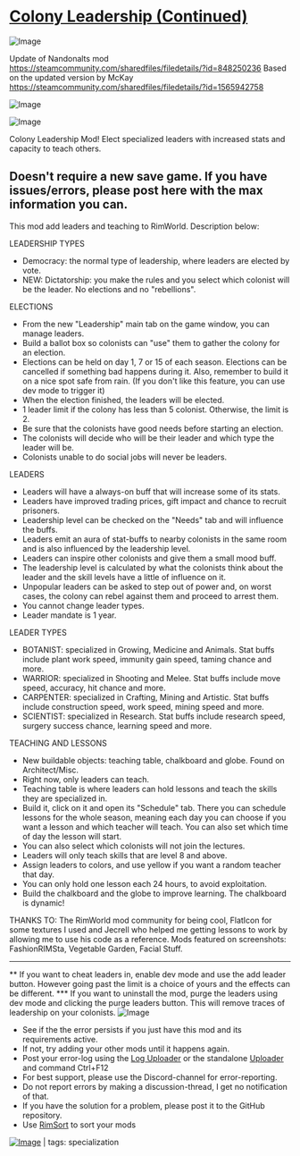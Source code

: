 # [Colony Leadership (Continued)](https://steamcommunity.com/sharedfiles/filedetails/?id=2859856468)

![Image](https://i.imgur.com/buuPQel.png)

Update of Nandonalts mod
https://steamcommunity.com/sharedfiles/filedetails/?id=848250236
Based on the updated version by McKay
https://steamcommunity.com/sharedfiles/filedetails/?id=1565942758

![Image](https://i.imgur.com/pufA0kM.png)
	
![Image](https://i.imgur.com/Z4GOv8H.png)

Colony Leadership Mod! Elect specialized leaders with increased stats and capacity to teach others.

Doesn't require a new save game.
If you have issues/errors, please post here with the max information you can.
----------------------------------------------

This mod add leaders and teaching to RimWorld. Description below:

LEADERSHIP TYPES 
- Democracy: the normal type of leadership, where leaders are elected by vote.
- NEW: Dictatorship: you make the rules and you select which colonist will be the leader. No elections and no "rebellions". 

ELECTIONS
- From the new "Leadership" main tab on the game window, you can manage leaders.
- Build a ballot box so colonists can "use" them to gather the colony for an election.
- Elections can be held on day 1, 7 or 15 of each season. Elections can be cancelled if something bad happens during it. Also, remember to build it on a nice spot safe from rain. (If you don't like this feature, you can use dev mode to trigger it)
- When the election finished, the leaders will be elected.
- 1 leader limit if the colony has less than 5 colonist. Otherwise, the limit is 2.
- Be sure that the colonists have good needs before starting an election. 
- The colonists will decide who will be their leader and which type the leader will be.
- Colonists unable to do social jobs will never be leaders.

LEADERS
- Leaders will have a always-on buff that will increase some of its stats.
- Leaders have improved trading prices, gift impact and chance to recruit prisoners.
- Leadership level can be checked on the "Needs" tab and will influence the buffs.
- Leaders emit an aura of stat-buffs to nearby colonists in the same room and is also influenced by the leadership level.
- Leaders can inspire other colonists and give them a small mood buff. 
- The leadership level is calculated by what the colonists think about the leader and the skill levels have a little of influence on it.
- Unpopular leaders can be asked to step out of power and, on worst cases, the colony can rebel against them and proceed to arrest them.
- You cannot change leader types.
- Leader mandate is 1 year.

LEADER TYPES
- BOTANIST: specialized in Growing, Medicine and Animals. Stat buffs include plant work speed, immunity gain speed, taming chance and more.
- WARRIOR: specialized in Shooting and Melee. Stat buffs include move speed, accuracy, hit chance and more.
- CARPENTER: specialized in Crafting, Mining and Artistic. Stat buffs include construction speed, work speed, mining speed and more.
- SCIENTIST: specialized in Research. Stat buffs include research speed, surgery success chance, learning speed and more.

TEACHING AND LESSONS
- New buildable objects: teaching table, chalkboard and globe. Found on Architect/Misc.
- Right now, only leaders can teach.
- Teaching table is where leaders can hold lessons and teach the skills they are specialized in.
- Build it, click on it and open its "Schedule" tab. There you can schedule lessons for the whole season, meaning each day you can choose if you want a lesson and which teacher will teach. You can also set which time of day the lesson will start.
- You can also select which colonists will not join the lectures.
- Leaders will only teach skills that are level 8 and above.
- Assign leaders to colors, and use yellow if you want a random teacher that day.
- You can only hold one lesson each 24 hours, to avoid exploitation.
- Build the chalkboard and the globe to improve learning. The chalkboard is dynamic! 


THANKS TO: The RimWorld mod community for being cool, FlatIcon for some textures I used and Jecrell who helped me getting lessons to work by allowing me to use his code as a reference.
Mods featured on screenshots: FashionRIMSta, Vegetable Garden, Facial Stuff.

-----------------------
** If you want to cheat leaders in, enable dev mode and use the add leader button. However going past the limit is a choice of yours and the effects can be different.
*** If you want to uninstall the mod, purge the leaders using dev mode and clicking the purge leaders button. This will remove traces of leadership on your colonists.
![Image](https://i.imgur.com/PwoNOj4.png)



-  See if the the error persists if you just have this mod and its requirements active.
-  If not, try adding your other mods until it happens again.
-  Post your error-log using the [Log Uploader](https://steamcommunity.com/sharedfiles/filedetails/?id=2873415404) or the standalone [Uploader](https://steamcommunity.com/sharedfiles/filedetails/?id=2873415404) and command Ctrl+F12
-  For best support, please use the Discord-channel for error-reporting.
-  Do not report errors by making a discussion-thread, I get no notification of that.
-  If you have the solution for a problem, please post it to the GitHub repository.
-  Use [RimSort](https://github.com/RimSort/RimSort/releases/latest) to sort your mods

 

[![Image](https://img.shields.io/github/v/release/emipa606/ColonyLeadership?label=latest%20version&style=plastic&color=9f1111&labelColor=black)](https://steamcommunity.com/sharedfiles/filedetails/changelog/2859856468) | tags:  specialization
